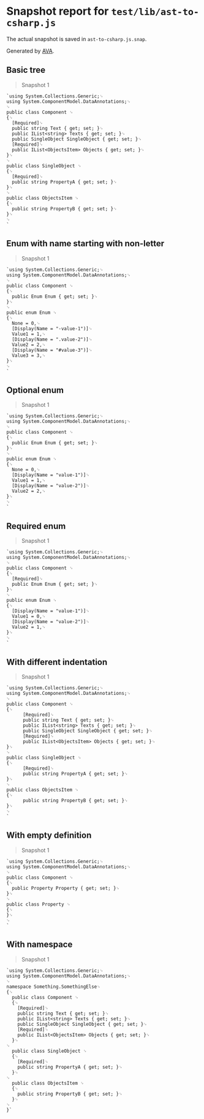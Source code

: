 # Snapshot report for `test/lib/ast-to-csharp.js`

The actual snapshot is saved in `ast-to-csharp.js.snap`.

Generated by [AVA](https://ava.li).

## Basic tree

> Snapshot 1

    `using System.Collections.Generic;␊
    using System.ComponentModel.DataAnnotations;␊
    ␊
    public class Component ␊
    {␊
      [Required]␊
      public string Text { get; set; }␊
      public IList<string> Texts { get; set; }␊
      public SingleObject SingleObject { get; set; }␊
      [Required]␊
      public IList<ObjectsItem> Objects { get; set; }␊
    }␊
    ␊
    public class SingleObject ␊
    {␊
      [Required]␊
      public string PropertyA { get; set; }␊
    }␊
    ␊
    public class ObjectsItem ␊
    {␊
      public string PropertyB { get; set; }␊
    }␊
    ␊
    `

## Enum with name starting with non-letter

> Snapshot 1

    `using System.Collections.Generic;␊
    using System.ComponentModel.DataAnnotations;␊
    ␊
    public class Component ␊
    {␊
      public Enum Enum { get; set; }␊
    }␊
    ␊
    public enum Enum ␊
    {␊
      None = 0,␊
      [Display(Name = "-value-1")]␊
      Value1 = 1,␊
      [Display(Name = ".value-2")]␊
      Value2 = 2,␊
      [Display(Name = "#value-3")]␊
      Value3 = 3,␊
    }␊
    ␊
    `

## Optional enum

> Snapshot 1

    `using System.Collections.Generic;␊
    using System.ComponentModel.DataAnnotations;␊
    ␊
    public class Component ␊
    {␊
      public Enum Enum { get; set; }␊
    }␊
    ␊
    public enum Enum ␊
    {␊
      None = 0,␊
      [Display(Name = "value-1")]␊
      Value1 = 1,␊
      [Display(Name = "value-2")]␊
      Value2 = 2,␊
    }␊
    ␊
    `

## Required enum

> Snapshot 1

    `using System.Collections.Generic;␊
    using System.ComponentModel.DataAnnotations;␊
    ␊
    public class Component ␊
    {␊
      [Required]␊
      public Enum Enum { get; set; }␊
    }␊
    ␊
    public enum Enum ␊
    {␊
      [Display(Name = "value-1")]␊
      Value1 = 0,␊
      [Display(Name = "value-2")]␊
      Value2 = 1,␊
    }␊
    ␊
    `

## With different indentation

> Snapshot 1

    `using System.Collections.Generic;␊
    using System.ComponentModel.DataAnnotations;␊
    ␊
    public class Component ␊
    {␊
          [Required]␊
          public string Text { get; set; }␊
          public IList<string> Texts { get; set; }␊
          public SingleObject SingleObject { get; set; }␊
          [Required]␊
          public IList<ObjectsItem> Objects { get; set; }␊
    }␊
    ␊
    public class SingleObject ␊
    {␊
          [Required]␊
          public string PropertyA { get; set; }␊
    }␊
    ␊
    public class ObjectsItem ␊
    {␊
          public string PropertyB { get; set; }␊
    }␊
    ␊
    `

## With empty definition

> Snapshot 1

    `using System.Collections.Generic;␊
    using System.ComponentModel.DataAnnotations;␊
    ␊
    public class Component ␊
    {␊
      public Property Property { get; set; }␊
    }␊
    ␊
    public class Property ␊
    {␊
    }␊
    ␊
    `

## With namespace

> Snapshot 1

    `using System.Collections.Generic;␊
    using System.ComponentModel.DataAnnotations;␊
    ␊
    namespace Something.SomethingElse␊
    {␊
      public class Component ␊
      {␊
        [Required]␊
        public string Text { get; set; }␊
        public IList<string> Texts { get; set; }␊
        public SingleObject SingleObject { get; set; }␊
        [Required]␊
        public IList<ObjectsItem> Objects { get; set; }␊
      }␊
    ␊
      public class SingleObject ␊
      {␊
        [Required]␊
        public string PropertyA { get; set; }␊
      }␊
    ␊
      public class ObjectsItem ␊
      {␊
        public string PropertyB { get; set; }␊
      }␊
    ␊
    }`
